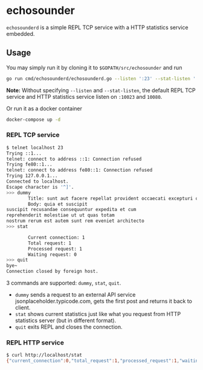 # echosounder

`echosounderd` is a simple REPL TCP service with a HTTP statistics service embedded.

## Usage

You may simply run it by cloning it to `$GOPATH/src/echosounder` and run

```sh
go run cmd/echosounderd/echosounderd.go --listen ':23' --stat-listen ':80'
```

**Note:** Without specifying `--listen` and `--stat-listen`, the default REPL TCP service and HTTP statistics service listen on `:10023` and `10080`.

Or run it as a docker container

```sh
docker-compose up -d
```

### REPL TCP service

```sh
$ telnet localhost 23
Trying ::1...
telnet: connect to address ::1: Connection refused
Trying fe80::1...
telnet: connect to address fe80::1: Connection refused
Trying 127.0.0.1...
Connected to localhost.
Escape character is '^]'.
>>> dummy
        Title: sunt aut facere repellat provident occaecati excepturi optio reprehenderit
        Body: quia et suscipit
suscipit recusandae consequuntur expedita et cum
reprehenderit molestiae ut ut quas totam
nostrum rerum est autem sunt rem eveniet architecto
>>> stat

        Current connection: 1
        Total request: 1
        Processed request: 1
        Waiting request: 0
>>> quit
bye~
Connection closed by foreign host.
```

3 commands are supported: `dummy`, `stat`, `quit`.

- `dummy` sends a request to an external API service jsonplaceholder.typicode.com, gets the first post and returns it back to client.
- `stat` shows current statistics just like what you request from HTTP statistics server (but in different format).
- `quit` exits REPL and closes the connection.

### REPL HTTP service

```sh
$ curl http://localhost/stat
{"current_connection":0,"total_request":1,"processed_request":1,"waiting_request":0}
```
